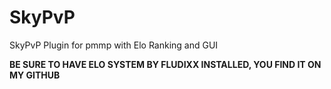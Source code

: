 # SkyPvP
SkyPvP Plugin for pmmp with Elo Ranking and GUI

<b>BE SURE TO HAVE ELO SYSTEM BY FLUDIXX INSTALLED, YOU FIND IT ON MY GITHUB</b>
